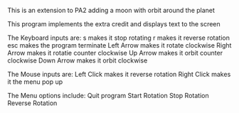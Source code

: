 This is an extension to PA2 adding a moon with orbit around the planet

This program implements the extra credit and displays text to the screen

The Keyboard inputs are:
s makes it stop rotating
r makes it reverse rotation
esc makes the program terminate
Left Arrow makes it rotate clockwise
Right Arrow makes it rotatie counter clockwise
Up Arrow makes it orbit counter clockwise
Down Arrow makes it orbit clockwise

The Mouse inputs are:
Left Click makes it reverse rotation
Right Click makes it the menu pop up

The Menu options include:
Quit program
Start Rotation
Stop Rotation
Reverse Rotation
